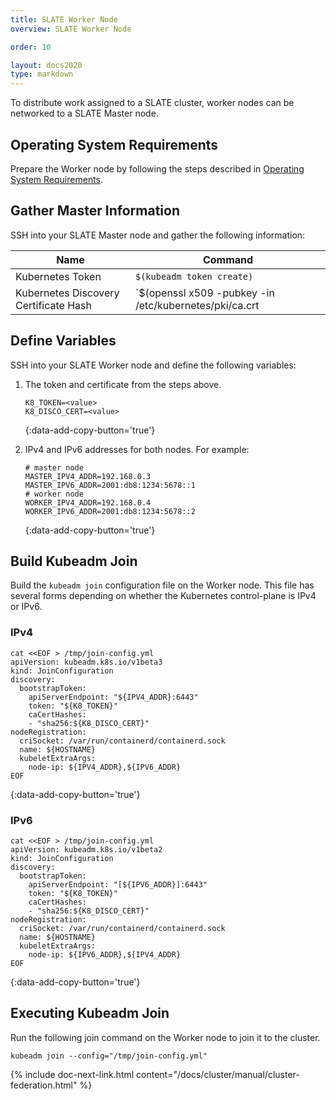 ```yaml
---
title: SLATE Worker Node
overview: SLATE Worker Node

order: 10  

layout: docs2020
type: markdown
---
```


To distribute work assigned to a SLATE cluster, worker nodes can be networked to a SLATE Master node.

## Operating System Requirements

Prepare the Worker node by following the steps described in [Operating System Requirements](/docs/cluster/manual/operating-system-requirements.html).

## Gather Master Information

SSH into your SLATE Master node and gather the following information:

| Name | Command |
| --- | --- |
| Kubernetes Token | `$(kubeadm token create)` |
| Kubernetes Discovery Certificate Hash | `$(openssl x509 -pubkey -in /etc/kubernetes/pki/ca.crt | openssl rsa -pubin -outform der 2>/dev/null | openssl dgst -sha256 -hex | sed 's/^.* //')` |

## Define Variables

SSH into your SLATE Worker node and define the following variables:

1. The token and certificate from the steps above. 

   ```shell
   K8_TOKEN=<value>
   K8_DISCO_CERT=<value>
   ```
   {:data-add-copy-button='true'}

2. IPv4 and IPv6 addresses for both nodes. For example:

   ```shell
   # master node
   MASTER_IPV4_ADDR=192.168.0.3
   MASTER_IPV6_ADDR=2001:db8:1234:5678::1
   # worker node
   WORKER_IPV4_ADDR=192.168.0.4
   WORKER_IPV6_ADDR=2001:db8:1234:5678::2
   ```
   {:data-add-copy-button='true'}

## Build Kubeadm Join

Build the `kubeadm join` configuration file on the Worker node. This file has several forms depending on whether the Kubernetes control-plane is IPv4 or IPv6.

### IPv4

```shell
cat <<EOF > /tmp/join-config.yml
apiVersion: kubeadm.k8s.io/v1beta3
kind: JoinConfiguration
discovery:
  bootstrapToken:
    apiServerEndpoint: "${IPV4_ADDR}:6443"
    token: "${K8_TOKEN}"
    caCertHashes:
    - "sha256:${K8_DISCO_CERT}"
nodeRegistration:
  criSocket: /var/run/containerd/containerd.sock
  name: ${HOSTNAME}
  kubeletExtraArgs:
    node-ip: ${IPV4_ADDR},${IPV6_ADDR}
EOF
```
{:data-add-copy-button='true'}

### IPv6

```shell
cat <<EOF > /tmp/join-config.yml
apiVersion: kubeadm.k8s.io/v1beta2
kind: JoinConfiguration
discovery:
  bootstrapToken:
    apiServerEndpoint: "[${IPV6_ADDR}]:6443"
    token: "${K8_TOKEN}"
    caCertHashes:
    - "sha256:${K8_DISCO_CERT}"
nodeRegistration:
  criSocket: /var/run/containerd/containerd.sock
  name: ${HOSTNAME}
  kubeletExtraArgs:
    node-ip: ${IPV6_ADDR},${IPV4_ADDR}
EOF
```
{:data-add-copy-button='true'}

## Executing Kubeadm Join

Run the following join command on the Worker node to join it to the cluster.

```shell
kubeadm join --config="/tmp/join-config.yml"
```

{% include doc-next-link.html content="/docs/cluster/manual/cluster-federation.html" %}